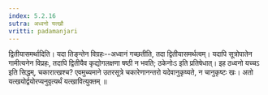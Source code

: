 ```yaml
---
index: 5.2.16
sutra: अध्वनो यत्खौ
vritti: padamanjari
---
```


 द्वितीयासमर्थादिति। यदा तिङ्न्तेन विग्रहः--अध्वानं गच्छतीति, तदा द्वितीयासमर्थत्वम्। यदापि सूत्रोपातेन गामीत्यनेन विप्रहः, तदापि द्वितीयैव कृद्योगलक्षणा षष्ठी न भवति; ठकेनोःऽ इति प्रतिषेधात्। इह ठध्वनो यच्चऽ इति सिद्धम्, चकारात्खश्च? एवमुच्यमाने उतरसूत्रे चकारेणानन्तरो यदेवानुकृष्यते, न चानुकृष्टः खः। अतो यत्खयोर्द्वयोरप्यनुवृत्यर्थं यत्खावित्युक्तम् ॥